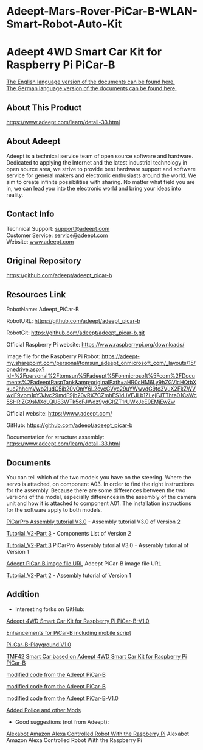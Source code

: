 [RobotName]: Adeept_PiCar-B

[RobotURL]: https://github.com/adeept/adeept_picar-b

[RobotGit]: https://github.com/adeept/adeept_picar-b.git

[Official Raspberry Pi website]: https://www.raspberrypi.org/downloads/

[Image file for the Raspberry Pi Robot]: https://adeept-my.sharepoint.com/personal/tomsun_adeept_onmicrosoft_com/_layouts/15/onedrive.aspx?id=%2Fpersonal%2Ftomsun%5Fadeept%5Fonmicrosoft%5Fcom%2FDocuments%2FadeeptRaspTank&amp;originalPath=aHR0cHM6Ly9hZGVlcHQtbXkuc2hhcmVwb2ludC5jb20vOmY6L2cvcGVyc29uYWwvdG9tc3VuX2FkZWVwdF9vbm1pY3Jvc29mdF9jb20vRXZCZmhES1dJVEJLb1ZLejFJTThta01CaWc5SHRiZG9sMXdLQU83WTk5cFJWdz9ydGltZT1rUWxJeE9EMjEwZw

[Official website]: https://www.adeept.com/

[GitHub]: https://github.com/adeept/adeept_picar-b

[Documentation for structure assembly]: https://www.adeept.com/learn/detail-33.html
	

# Adeept-Mars-Rover-PiCar-B-WLAN-Smart-Robot-Auto-Kit
# Adeept 4WD Smart Car Kit for Raspberry Pi PiCar-B

[The English language version of the documents can be found here.](README-en.md)  
[The German language version of the documents can be found here.](README-de.md)

## About This Product

https://www.adeept.com/learn/detail-33.html

## About Adeept

Adeept is a technical service team of open source software and hardware. Dedicated to applying the Internet and the latest industrial technology in open source area, we strive to provide best hardware support and software service for general makers and electronic enthusiasts around the world. We aim to create infinite possibilities with sharing. No matter what field you are in, we can lead you into the electronic world and bring your ideas into reality.

## Contact Info
 Technical Support:  support@adeept.com<br/>
 Customer Service:   service@adeept.com<br/>
 Website:            www.adeept.com<br/>

## Original Repository

https://github.com/adeept/adeept_picar-b

## Resources Link		

RobotName: Adeept_PiCar-B

RobotURL: https://github.com/adeept/adeept_picar-b

RobotGit: https://github.com/adeept/adeept_picar-b.git

Official Raspberry Pi website: https://www.raspberrypi.org/downloads/

Image file for the Raspberry Pi Robot: https://adeept-my.sharepoint.com/personal/tomsun_adeept_onmicrosoft_com/_layouts/15/onedrive.aspx?id=%2Fpersonal%2Ftomsun%5Fadeept%5Fonmicrosoft%5Fcom%2FDocuments%2FadeeptRaspTank&amp;originalPath=aHR0cHM6Ly9hZGVlcHQtbXkuc2hhcmVwb2ludC5jb20vOmY6L2cvcGVyc29uYWwvdG9tc3VuX2FkZWVwdF9vbm1pY3Jvc29mdF9jb20vRXZCZmhES1dJVEJLb1ZLejFJTThta01CaWc5SHRiZG9sMXdLQU83WTk5cFJWdz9ydGltZT1rUWxJeE9EMjEwZw

Official website: https://www.adeept.com/

GitHub: https://github.com/adeept/adeept_picar-b

Documentation for structure assembly: https://www.adeept.com/learn/detail-33.html

## Documents

You can tell which of the two models you have on the steering. Where the servo is attached, on component A03. In order to find the right instructions for the assembly. Because there are some differences between the two versions of the model, especially differences in the assembly of the camera unit and how it is attached to component A01.
The installation instructions for the software apply to both models. 

[PiCarPro Assembly tutorial V3.0](./docs/PiCarPro_Assembly_tutorial_V3.0.md) - Assembly tutorial V3.0 of Version 2

[Tutorial_V2-Part 3](./docs/Components_List/Components_List-en.md) - Components List of Version 2

[Tutorial_V2-Part 3](./docs/Tutorial_V2.md) PiCarPro Assembly tutorial V3.0 - Assembly tutorial of Version 1

[Adeept PiCar-B image file URL](./docs/Adeept-PiCar-B_image_file.md) Adeept PiCar-B image file URL

[Tutorial_V2-Part 2](./docs/Tutorial_V2.md) - Assembly tutorial of Version 1

## Addition

- Interesting forks on GitHub: 

[Adeept 4WD Smart Car Kit for Raspberry Pi PiCar-B-V1.0](https://github.com/adeept/Adeept_PiCar-B_oldversion)

[Enhancements for PiCar-B including mobile script](https://github.com/ricktorzynski/adeept-picar-b-enhanced)

[Pi-Car-B-Playground V1.0](https://github.com/shelbourn/PiCar-B-Playground)

[TMF42 Smart Car based on Adeept 4WD Smart Car Kit for Raspberry Pi PiCar-B](https://github.com/TMF42/adeept_picar-b)

[modified code from the Adeept PiCar-B](https://github.com/jimingkang/adeept_picar-bv2.0)

[modified code from the Adeept PiCar-B](https://github.com/bswe/robot_car)

[modified code from the Adeept PiCar-B-V1.0](https://github.com/mdm-mx/Adeept_PiCar-B-V1.0)


[Added Police and other Mods](https://github.com/karlyamashita/adeept_picar-b)

- Good suggestions (not from Adeept): 

[Alexabot Amazon Alexa Controlled Robot With the Raspberry Pi](./docs/Alexabot-en.md) Alexabot Amazon Alexa Controlled Robot With the Raspberry Pi
